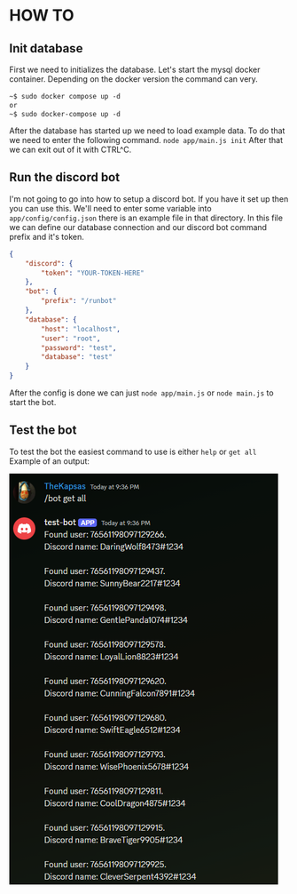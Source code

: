 # HOW TO
## Init database
First we need to initializes the database.
Let's start the mysql docker container.
Depending on the docker version the command can very.
```
~$ sudo docker compose up -d
or
~$ sudo docker-compose up -d
```
After the database has started up we need to load example data.
To do that we need to enter the following command.
`node app/main.js init`
After that we can exit out of it with CTRL^C.
## Run the discord bot
I'm not going to go into how to setup a discord bot. If you have it set up then you can use this.
We'll need to enter some variable into `app/config/config.json` there is an example file in that directory.
In this file we can define our database connection and our discord bot command prefix and it's token.
```json
{
    "discord": {
        "token": "YOUR-TOKEN-HERE"
    },
    "bot": {
        "prefix": "/runbot"
    },
    "database": {
        "host": "localhost",
        "user": "root",
        "password": "test",
        "database": "test"
    }
}
```

After the config is done we can just `node app/main.js` or `node main.js` to start the bot.

## Test the bot
To test the bot the easiest command to use is either `help` or `get all`
Example of an output:

![Example output of /prefix get all](readme-src/bot-get-all.png)
